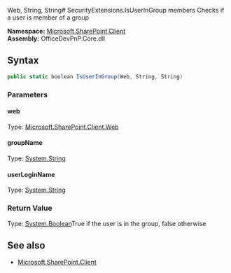 Web, String, String# SecurityExtensions.IsUserInGroup members
Checks if a user is member of a group  

**Namespace:** [Microsoft.SharePoint.Client](Microsoft.SharePoint.Client.md)  
**Assembly:** OfficeDevPnP.Core.dll  
## Syntax
```C#
public static boolean IsUserInGroup(Web, String, String)
```
### Parameters
#### web
Type: [Microsoft.SharePoint.Client.Web](Microsoft.SharePoint.Client.Web.md) 
#### 
#### groupName
Type: [System.String](System.String.md) 
#### 
#### userLoginName
Type: [System.String](System.String.md) 
#### 
### Return Value
Type: [System.Boolean](System.Boolean.md)True if the user is in the group, false otherwise
## See also
- [Microsoft.SharePoint.Client](Microsoft.SharePoint.Client.md)
